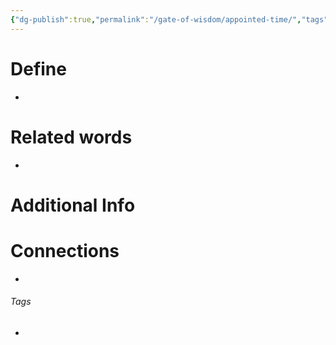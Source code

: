 ```yaml
---
{"dg-publish":true,"permalink":"/gate-of-wisdom/appointed-time/","tags":["#GateWisdom"]}
---
```


# Define
- 

# Related words
- 

# Additional Info


# Connections


- 

###### Tags
- 